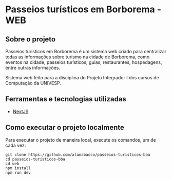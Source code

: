 # Passeios turísticos em Borborema - WEB

## Sobre o projeto

Passeios turísticos em Borborema é um sistema web criado para centralizar todas as informações sobre turismo na cidade de Borborema, como eventos na cidade, passeios turísticos, guias, restaurantes, hospedagens, entre outras informações.

Sistema web feito para a disciplina do Projeto Integrador I dos cursos de Computação da UNIVESP.

## Ferramentas e tecnologias utilizadas

- [NextJS](https://nextjs.org/)

## Como executar o projeto localmente

Para executar o projeto de maneira local, execute os comandos, um de cada vez:

```
git clone https://github.com/alanabacco/passeios-turisticos-bba
cd passeios-turisticos-bba
cd web
npm install
npm run dev
```